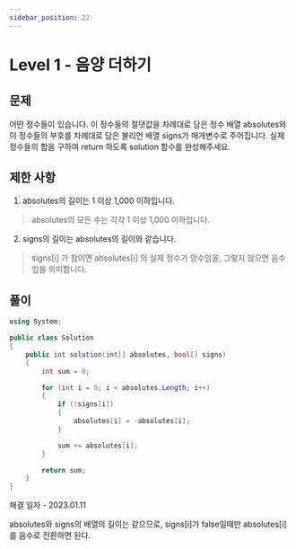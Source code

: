 ```yaml
---
sidebar_position: 22
---
```


# Level 1 - 음양 더하기

## 문제

어떤 정수들이 있습니다. 이 정수들의 절댓값을 차례대로 담은 정수 배열 absolutes와 이 정수들의 부호를 차례대로 담은 불리언 배열 signs가 매개변수로 주어집니다. 실제 정수들의 합을 구하여 return 하도록 solution 함수를 완성해주세요.

## 제한 사항

1. absolutes의 길이는 1 이상 1,000 이하입니다.
> absolutes의 모든 수는 각각 1 이상 1,000 이하입니다.
2. signs의 길이는 absolutes의 길이와 같습니다.
> signs[i] 가 참이면 absolutes[i] 의 실제 정수가 양수임을, 그렇지 않으면 음수임을 의미합니다.

## 풀이

```c#
using System;

public class Solution
{
    public int solution(int[] absolutes, bool[] signs)
    {
        int sum = 0;

        for (int i = 0; i < absolutes.Length; i++)
        {
            if (!signs[i])
            {
                absolutes[i] = -absolutes[i];
            }

            sum += absolutes[i];
        }

        return sum;
    }
}
```

해결 일자 - 2023.01.11

absolutes와 signs의 배열의 길이는 같으므로, signs[i]가 false일때만 absolutes[i]를 음수로 전환하면 된다.
